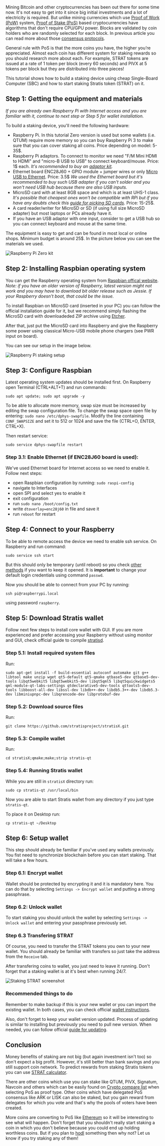 Mining Bitcoin and other cryptocurrencies has been out there for some time now. It's not easy to get into it since big initial investments and a lot of electricity is required. But unlike mining currencies which use [Proof of Work (PoW)](https://bitfalls.com/glossary/#proof-of-work) system, [Proof of Stake (PoS)](https://bitfalls.com/glossary/#proof-of-stake) based cryptocurrencies have algorithms that don't require CPU/GPU power. Blocks are validated by coin holders who are randomly selected for each block. In previous article you can read more about those [consensus protocols](https://bitfalls.com/2017/10/23/whats-the-difference-between-proof-of-work-pow-proof-of-stake-pos-and-delegated-pos/).

General rule with PoS is that the more coins you have, the higher you’re appreciated. Almost each coin has different system for staking rewards so you should research more about each. For example, STRAT tokens are issued at a rate of 1 token per block (every 60 seconds) and PIVX at 5 tokens per block but they are distributed into three pieces!

This tutorial shows how to build a staking device using cheap Single-Board Computer (SBC) and how to start staking Stratis token (STRAT) on it.

## Step 1: Getting the equipment and materials
*If you are already own Raspberry Pi with Internet access and you are familiar with it, continue to next step or Step 5 for wallet installation.*

To build a staking device, you'll need the following hardware:
 * Raspberry Pi. In this tutorial Zero version is used but some wallets (i.e. QTUM) require more memory so you can buy Raspberry Pi 3 to make sure that you can cover staking all coins. Price depending on model: 5-35$.
 * Raspberry Pi adaptors. To connect to monitor we need "F/M Mini HDMI to HDMI" and "micro-B USB to USB" to connect keyboard/mouse. Price: 1$ each. *It's recommended to buy an [adaptor kit](https://shop.pimoroni.com/products/zero-adaptor-kit).*
 * Ethernet board ENC28J60 + GPIO module + jumper wires or only [Micro USB to Ethernet](https://www.aliexpress.com/snapshot/0.html?orderId=87405596761683&productId=32610315110). Price: 3.5$ *We used the Ethernet board but it's recommended to buy such USB adapter if you can't solder and you won't need USB hub because there are also USB inputs.*
 * MicroSD card with at least 8GB space and which is at least UHS-1 class. *It's possible that cheapest ones won't be compatible with RPi but if you have any doubts check this [guide for picking SD cards](http://elinux.org/RPi_SD_cards).* Price: 15-25$.
 * A card reader/writer for MicroSD or SD (if using full size MicroSD adapter) but most laptops or PCs already have it.
 * If you have an USB adaptor with one input, consider to get a USB hub so you can connect keyboard and mouse at the same time.  
 
The equipment is easy to get and can be found in most local or online shops. Minimum budget is around 25$. In the picture below you can see the materials we used.

![Raspberry Pi Zero kit](../images/rpi_kit.jpg)

## Step 2: Installing Raspbian operating system

You can get the Raspberry operating system from [Raspbian offical website](https://www.raspberrypi.org/downloads/raspbian/). *Note: if you have an older version of Raspberry, latest version might not work and you may have to download bit older release such as Jessie. If your Raspberry doesn't boot, that could be the issue.*

To install Raspbian on MicroSD card (inserted in your PC) you can follow the official installation guide for it, but we recommend simply flashing the MicroSD card with downloadeded ZIP archive using [Etcher](https://etcher.io/).

After that, just put the MicroSD card into Raspberry and give the Raspberry some power using classical Micro-USB mobile phone chargers (see PWR input on board).

You can see our setup in the image below.

![Raspberry Pi staking setup](../images/setup.jpg)

## Step 3: Configure Raspbian

Latest operating system updates should be installed first. On Raspberry open Terminal (CTRL+ALT+T) and run commands: 

`sudo apt update; sudo apt upgrade -y`

To be able to allocate more memory, swap size must be increased by editing the swap configuration file. To change the swap space open file by entering: `sudo nano /etc/dphys-swapfile`. Modify the line containing `CONF_SWAPSIZE` and set it to 512 or 1024 and save the file (CTRL+O, ENTER, CTRL+X).

Then restart service: 

`sudo service dphys-swapfile restart`

### Step 3.1: Enable Ethernet (if ENC28J60 board is used):

We've used Ethernet board for Internet access so we need to enable it. Follow next steps:
* open Raspbian configuration by running: `sudo raspi-config`
* navigate to Interfaces
* open SPI and select yes to enable it
* exit configuration
* run `sudo nano /boot/config.txt`
* write `dtoverlay=enc28j60` in file and save it
* run `reboot` for restart

## Step 4: Connect to your Raspberry

To be able to remote access the device we need to enable ssh service. On Raspberry and run command:

`sudo service ssh start`

But this should only be temporary (until reboot) so you check [other methods](https://www.raspberrypi.org/documentation/remote-access/ssh/) if you want to keep it opened. It is **important** to change your default login credentials using command `passwd`.

Now you should be able to connect from your PC by running:

`ssh pi@raspberrypi.local`

using password `raspberry`.


## Step 5: Download Stratis wallet

Follow next few steps to install core wallet with GUI. If you are more experienced and prefer accessing your Raspberry without using monitor and GUI, check official guide to compile [stratisd](https://olcko.gitbooks.io/staking-stratis-on-a-raspberry-pi/content/compile-stratisd.html).

### Step 5.1: Install required system files
Run: 


`sudo apt-get install -f build-essential autoconf automake git g++ libtool make unzip wget qt5-default qt5-qmake qtbase5-dev qtbase5-dev-tools libqt5webkit5 libqt5webkit5-dev libqt5qml5 libqt5quickwidgets5 qml-module-qt-labs-settings qtdeclarative5-dev-tools qttools5-dev-tools libboost-all-dev libssl-dev libdb++-dev libdb5.3++-dev libdb5.3-dev libminiupnpc-dev libqrencode-dev libprotobuf-dev`

### Step 5.2: Download source files
Run:

`git clone https://github.com/stratisproject/stratisX.git`

### Step 5.3: Compile wallet
Run:

`cd stratisX;qmake;make;strip stratis-qt`

### Step 5.4: Running Stratis wallet

While you are still in `stratisX` directory run:

`sudo cp stratis-qt /usr/local/bin`

Now you are able to start Stratis wallet from any directory if you just type `stratis-qt`.

To place it on Desktop run: 

`cp stratis-qt ~/Desktop`

## Step 6: Setup wallet

This step should already be familiar if you've used any wallets previously. You fist need to synchronize blockchain before you can start staking. That will take a few hours.

### Step 6.1: Encrypt wallet

Wallet should be protected by encrypting it and it is mandatory here. You can do that by selecting `Settings -> Encrypt wallet` and putting a strong passphrase.

### Step 6.2: Unlock wallet

To start staking you should unlock the wallet by selecting `Settings -> Unlock wallet` and entering your passphrase previously set.

### Step 6.3 Transfering STRAT

Of course, you need to transfer the STRAT tokens you own to your new wallet. You should already be familiar with transfers so just take the address from the `Receive` tab.

After transfering coins to wallet, you just need to leave it running. Don't forget that a staking wallet is at it's best when running 24/7.

![Staking STRAT screenshot](../images/wallet-staking.jpg)

### Recommended things to do

Remember to make backup if this is your new wallet or you can import the existing wallet. In both cases, you can check official [wallet instructions](http://stratisplatform.com/files/Stratis_Wallet-Instructions_v2.0.0.pdf).

Also, don't forget to keep your wallet version updated. Process of updating is similar to installing but previously you need to pull new version. When needed, you can follow official [guide for updating](https://olcko.gitbooks.io/staking-stratis-on-a-raspberry-pi/content/updating-stratis.html).

## Conclusion

Money benefits of staking are not big (but again investment isn't too) so don't expect a big profit. However, it's still better than bank savings and you still support coin network. To predict rewards from staking Stratis tokens you can use [STRAT calculator](https://stratispool.com/). 

There are other coins which use you can stake like QTUM, PIVX, Signatum, Navcoin and others which can be easily found on [Crypto compare list](https://www.cryptocompare.com/coins/#/btc) when selecting PoS as proof type. Other coins which have delegated PoS consensus like ARK or LISK can also be staked, but you gain reward from delegates for which you vote and that's why the pools of voters have been created.

More coins are converting to PoS like [Ethereum](https://bitfalls.com/2017/10/02/ethereums-development-roadmap-metropolis/) so it will be interesting to see what will happen. Don't forget that you shouldn't really start staking a coin in which you don't believe because you could end up holding worthless coins. But if you plan to [hodl](https://bitfalls.com/glossary/#hodl) something then why not? Let us know if you try staking any of them!



